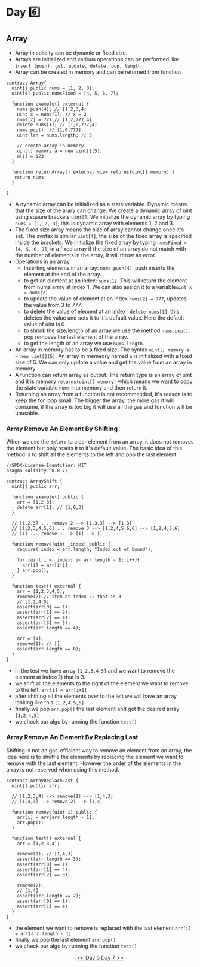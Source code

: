 # Day :six:

## Array

- Array in solidity can be dynamic or fixed size.
- Arrays are initialized and various operations can be performed like ```insert (push), get, update, delete, pop, length```
- Array can be created in memory and can be returned from function 

```solidity 
contract Array{
  uint[] public nums = [1, 2, 3];
  uint[4] public numsFixed = [4, 5, 6, 7];
  
  function example() external {
    nums.push(4); // [1,2,3,4]
    uint x = nums[1]; // x = 2
    nums[2] = 777 // [1,2,777,4]
    delete nums[1]; // [1,0,777,4]
    nums.pop(); // [1,0,777]
    uint len = nums.length; // 3
    
    // create array in memory
    uint[] memory a = new uint[](5);
    a[1] = 123;
  }
  
  function returnArray() external view returns(uint[] memory) {
   return nums;
  }
  
}

```

- A dynamic array can be initialized as a state variable. Dynamic means that the size of the arary can change. We create a dynamic array of uint using sqaure brackets ```uint[]```. We initialize the dynamic array by typing ```nums = [1, 2, 3]```, this is dynamic array with elements 1, 2 and 3.
- The fixed size array means the size of array cannot change once it's set. The syntax is similar ```uint[4]```, the size of the fixed array is specified inside the brackets. We initialize the fixed array by typing ```numsFixed = [4, 5, 6, 7]```, in a fixed array if the size of an array do not match with the number of elements in the array, it will throw an error.
- Operations in an array
    - Inserting elements in an array: ```nums.push(4)```. push inserts the element at the end of the array.
    - to get an element at an index: ```nums[1]```. This will return the element from nums array at index 1. We can also assign it to a variable```uint x = nums[2]```
    - to update the value of element at an index ```nums[2] = 777```, updates the value from 3 to 777.
    - to delete the value of element at an index ``` delete nums[1]```, this deletes the value and sets it to it's default value. Here the default value of uint is 0.
    - to shrink the size/length of an array we use the method ```nums.pop()```, pop removes the last element of the array.
    - to get the length of an array we use ```nums.length```.
- An array in memory has to be a fixed size. The syntax ```uint[] memory a = new uint[](5)```. An array in memeory named ```a``` is initialized with a fixed size of 5. We can only update a value and get the value from an array in memory.
- A function can return array as output. The return type is an array of uint and it is memory ```returns(uint[] memory)``` which means we want to copy the state variable ```nums``` into memory and then return it.
- Returning an array from a function is not recommended, it's reason is to keep the for loop small. The bigger the array, the more gas it will consume, if the array is too big it will use all the gas and function will be unusable.

### Array Remove An Element By Shifting

When we use the ```delete``` to clear element from an array, it does not removes the element but only resets it to it's default value.
The basic idea of this method is to shift all the elements to the left and pop the last element.

```solidity
//SPDX-License-Identifier: MIT
pragma solidity ^0.8.7;

contract ArrayShift {
  uint[] public arr;
  
  function example() public {
    arr = [1,2,3];
    delete arr[1]; // [1,0,3]
  }
  
  // [1,2,3] ... remove 2 --> [1,3,3] --> [1,3]
  // [1,2,3,4,5,6] ... remove 3 --> [1,2,4,5,6,6] --> [1,2,4,5,6]
  // [1] ... remove 1 --> [1] --> []
  
  function remove(uint _index) public {
    require(_index < arr.length, "Index out of bound");
    
    for (uint i = _index; i< arr.length - 1; i++){
      arr[i] = arr[i+1];
    } arr.pop();
  }
  
  function test() external {
    arr = [1,2,3,4,5];
    remove(2) // item at index 2; that is 3
    // [1,2,4,5]
    assert(arr[0] == 1);
    assert(arr[1] == 2);
    assert(arr[2] == 4);
    assert(arr[3] == 5);
    assert(arr.length == 4);
    
    arr = [1];
    remove(0); // []
    assert(arr.length == 0);
  }
}
```

- in the test we have array ```[1,2,3,4,5]``` and we want to remove the element at index(2) that is 3.
- we shift all the elements to the right of the element we want to remove to the left. ```arr[i] = arr[i+1]```
- after shifting all the elements over to the left we will have an array looking like this ```[1,2,4,5,5]```
- finally we pop ```arr.pop()``` the last element and get the desired array ```[1,2,4,5]```
- we check our algo by running the function ```test()```

### Array Remove An Element By Replacing Last
Shifting is not an gas-efficient way to remove an element from an array, the idea here is to shuffle the elements by replacing the element we want to remove with the last element. However the order of the elements in the array is not reserved when using this method.

```solidity
contract ArrayReplaceLast {
  uint[] public arr;
  
  // [1,2,3,4] --> remove(1) --> [1,4,3]
  // [1,4,3] --> remove(2) --> [1,4]
  
  function remove(uint i) public {
    arr[i] = arr[arr.length - 1];
    arr.pop();
  }
  
  function test() external {
    arr = [1,2,3,4];
    
    remove(1); // [1,4,3]
    assert(arr.length == 3);
    assert(arr[0] == 1);
    assert(arr[1] == 4);
    assert(arr[2] == 3);
    
    remove(2);
    // [1,4]
    assert(arr.length == 2);
    assert(arr[0] == 1);
    assert(arr[1] == 4);
  }
}
```

- the element we want to remove is replaced with the last element ```arr[i] = arr[arr.length - 1]```
- finally we pop the last element ```arr.pop()```
- we check our algo by running the function ```test()```

<div align=center><a href="https://github.com/0xronin/30-days-SmartContractProgrammer/tree/main/Day05"><< Day 5
<a href="https://github.com/0xronin/30-days-SmartContractProgrammer/tree/main/Day07"> Day 7 >></div>

